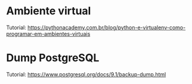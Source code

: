 # Ambiente virtual

Tutorial: https://pythonacademy.com.br/blog/python-e-virtualenv-como-programar-em-ambientes-virtuais

# Dump PostgreSQL

Tutorial: https://www.postgresql.org/docs/9.1/backup-dump.html

